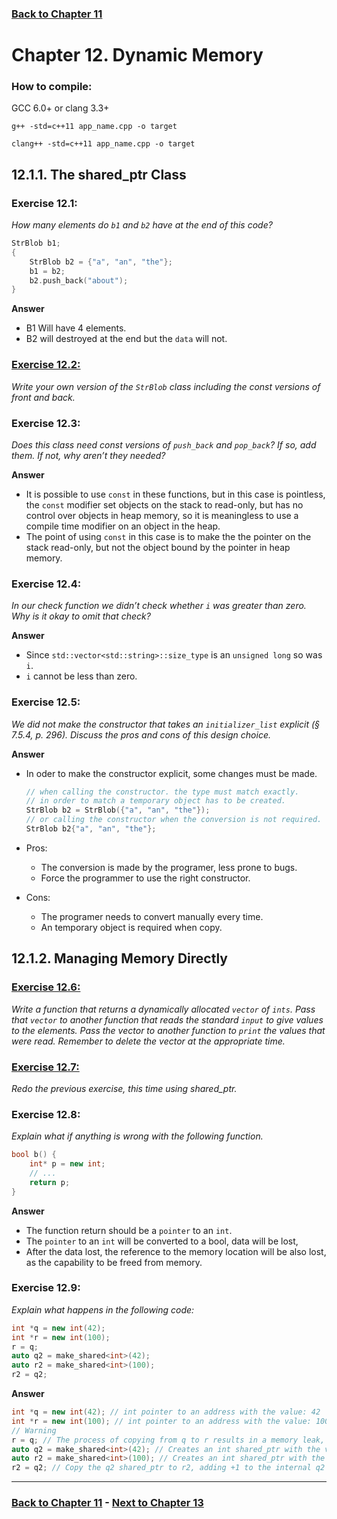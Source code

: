 
### [Back to Chapter 11](../Chapter_11/README.md)

# Chapter 12. Dynamic Memory

### How to compile:

GCC 6.0+ or clang 3.3+

`g++ -std=c++11 app_name.cpp -o target`

`clang++ -std=c++11 app_name.cpp -o target`

## 12.1.1. The shared_ptr Class

### Exercise 12.1: 

*How many elements do `b1` and `b2` have at the end of this code?*
```cpp
StrBlob b1;
{
    StrBlob b2 = {"a", "an", "the"};
    b1 = b2;
    b2.push_back("about");
}
```

**Answer**
- B1 Will have 4 elements.
- B2 will destroyed at the end but the `data` will not.

### [Exercise 12.2:](Exercise_02/Ex_02.cpp)

*Write your own version of the `StrBlob` class including the const versions of front and back.*

### Exercise 12.3:

*Does this class need const versions of `push_back` and `pop_back`? If so, add them. If not, why aren’t they needed?*

**Answer**
- It is possible to use `const` in these functions, but in this case is pointless, the `const` modifier set objects on the stack to read-only, but has no control over objects in heap memory, so it is meaningless to use a compile time modifier on an object in the heap.
- The point of using `const` in this case is to make the the pointer on the stack read-only, but not the object bound by the pointer in heap memory.

### Exercise 12.4: 

*In our check function we didn’t check whether `i` was greater than zero. Why is it okay to omit that check?*

**Answer**
- Since `std::vector<std::string>::size_type` is an `unsigned long` so was `i`.
- `i` cannot be less than zero.

### Exercise 12.5: 

*We did not make the constructor that takes an `initializer_list` explicit (§ 7.5.4, p. 296). Discuss the pros and cons of this design choice.*

**Answer**

- In oder to make the constructor explicit, some changes must be made.
    ```cpp
    // when calling the constructor. the type must match exactly.
    // in order to match a temporary object has to be created.
    StrBlob b2 = StrBlob({"a", "an", "the"});
    // or calling the constructor when the conversion is not required. 
    StrBlob b2{"a", "an", "the"};
    ```

- Pros:
    - The conversion is made by the programer, less prone to bugs. 
    - Force the programmer to use the right constructor.
- Cons:
    - The programer needs to convert manually every time. 
    - An temporary object is required when copy.


## 12.1.2. Managing Memory Directly

### [Exercise 12.6:](Exercise_03/Ex_03.cpp)

*Write a function that returns a dynamically allocated `vector` of `ints`. Pass that `vector` to another function that reads the standard `input` to give values to the elements. Pass the vector to another function to `print` the values that were read. Remember to delete the vector at the appropriate time.*

### [Exercise 12.7:](Exercise_04/Ex_04.cpp)

*Redo the previous exercise, this time using shared_ptr.*

### Exercise 12.8: 

*Explain what if anything is wrong with the following function.*

```cpp
bool b() {
    int* p = new int;
    // ...
    return p;
}
```

**Answer**
- The function return should be a `pointer` to an `int`.
- The `pointer` to an `int` will be converted to a bool, data will be lost,
- After the data lost, the reference to the memory location will be also lost, as the capability to be freed from memory.

### Exercise 12.9: 

*Explain what happens in the following code:*

```cpp
int *q = new int(42); 
int *r = new int(100);
r = q;
auto q2 = make_shared<int>(42);
auto r2 = make_shared<int>(100);
r2 = q2;
```

**Answer**

```cpp
int *q = new int(42); // int pointer to an address with the value: 42 
int *r = new int(100); // int pointer to an address with the value: 100 
// Warning
r = q; // The process of copying from q to r results in a memory leak, which effectively eliminates the ability to delete the old r address.
auto q2 = make_shared<int>(42); // Creates an int shared_ptr with the value 42
auto r2 = make_shared<int>(100); // Creates an int shared_ptr with the value 100
r2 = q2; // Copy the q2 shared_ptr to r2, adding +1 to the internal q2 counter.
```



----------------------------
### [Back to Chapter 11](../Chapter_11/README.md) - [Next to Chapter 13](../Chapter_13/README.md)